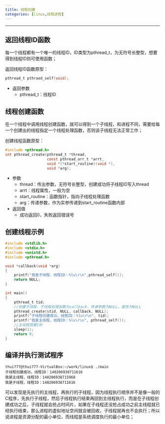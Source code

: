 ```yaml
---
title: 线程创建
categories: [linux,线程进程]
---
```


--------------

## 返回线程ID函数

每一个线程都有一个唯一的线程ID，ID类型为pthread_t，为无符号长整型，想要得到线程ID则可使用函数；

返回线程ID函数原型：

~~~c
pthread_t pthraed_self(void);
~~~

- 返回参数
  - pthread_t：线程ID

## 线程创建函数

在一个线程中调用线程创建函数，就可以得到一个子线程，和进程不同，需要给每一个创建出的线程指定一个线程处理函数，否则该子线程无法正常工作；

创建线程函数原型：

~~~c
#include <pthread.h>
int pthread_create(pthread_t *thread,
                   const pthread_arr_t *arrt,
                   void *(*start_routine)(void *),
                   void *arg);
~~~

- 参数
  - thread：传出参数，无符号长整型，创建成功将子线程ID写入thread
  - arrt：线程属性，一般为空
  - start_routine：函数指针，指向子线程处理函数
  - arg：传递参数，作为实参传递到start_routine函数内部
- 返回值
  - 成功返回0，失败返回错误号

## 创建线程示例

~~~c
#include <stdlib.h>
#include <stdio.h>
#include <unistd.h>
#include <pthread.h>

void *callback(void *arg)
{
    printf("我是子线程，线程ID：%lu\r\n",pthread_self());
    return NULL;
}

int main()
{
    pthread_t tid;
    //创建子线程，子线程处理函数为callback，传递参数为NULL，属性为NULL
    pthread_create(&tid, NULL, callback, NULL);
    printf("子线程创建成功，线程ID：%lu\r\n", tid);
    printf("我是主线程，线程ID：%lu\r\n", pthread_self());
    //主线程阻塞1秒
    sleep(1);
    return 0;
}
~~~

## 编译并执行测试程序

~~~shell
thui777@thui777-VirtualBox:~/work/linux$ ./main 
子线程创建成功，线程ID：140206938711616
我是主线程，线程ID：140206938715968
我是子线程，线程ID：140206938711616
~~~

可以发现是先执行的主线程，再执行的子线程，因为线程执行顺序并不是像一般的C程序，先执行子线程，然后子线程执行结束再回到主线程执行，而是在子线程创建成功之后，子线程就会抢占时间片，如果在子线程还没抢占成功之前主线程就已经执行结束，那么进程的虚拟地址空间就会被回收，子线程就再也不会执行；所以说进程是资源分配的最小单位，而线程是系统调度执行的最小单位；